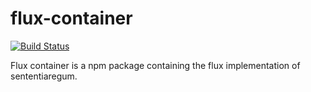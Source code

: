 flux-container
==============

[![Build Status](https://travis-ci.org/Sententiaregum/flux-container.svg?branch=master)](https://travis-ci.org/Sententiaregum/flux-container)

Flux container is a npm package containing the flux implementation of
sententiaregum.
